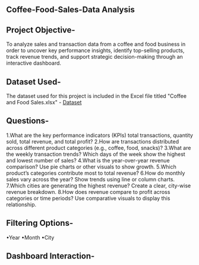 ## Coffee-Food-Sales-Data Analysis
## Project Objective-
To analyze sales and transaction data from a coffee and food business in order to uncover key performance insights, identify top-selling products, track revenue trends, and support strategic decision-making through an interactive dashboard.
## Dataset Used-
The dataset used for this project is included in the Excel file titled "Coffee and Food Sales.xlsx" -
<a href="https://github.com/Anika891/Coffee-Food-Sales-Dashboard/blob/main/Coffee%20and%20Food%20Sales.xlsx">Dataset</a>
## Questions-
1.What are the key performance indicators (KPIs) total transactions, quantity sold, total revenue, and total profit?
2.How are transactions distributed across different product categories (e.g., coffee, food, snacks)?
3.What are the weekly transaction trends? Which days of the week show the highest and lowest number of sales?
4.What is the year-over-year revenue comparison? Use pie charts or other visuals to show growth.
5.Which product’s categories contribute most to total revenue?
6.How do monthly sales vary across the year? Show trends using line or column charts.
7.Which cities are generating the highest revenue? Create a clear, city-wise revenue breakdown.
8.How does revenue compare to profit across categories or time periods? Use comparative visuals to display this relationship.

## Filtering Options-
•Year
•Month
•City

## Dashboard Interaction-
